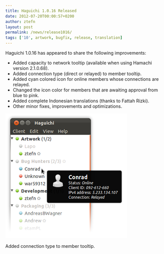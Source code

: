 ```yaml
---
title: Haguichi 1.0.16 Released
date: 2012-07-20T00:00:57+0200
author: ztefn
layout: post
permalink: /news/release1016/
tags: ['10', artwork, bugfix, release, translation]
---
```

Haguichi 1.0.16 has appeared to share the following improvements:

  * Added capacity to network tooltip (available when using Hamachi version 2.1.0.68).
  * Added connection type (direct or relayed) to member tooltip.
  * Added cyan colored icon for online members whose connections are relayed.
  * Changed the icon color for members that are awaiting approval from blue to pink.
  * Added complete Indonesian translations (thanks to Fattah Rizki).
  * Other minor fixes, improvements and optimizations.

<div class="caption center-text">
  <img src="/resources/1016-member-tooltip.png" alt="Member tooltip" width="380" height="390" />
  <p class="caption-text">Added connection type to member tooltip.</p>
</div>
